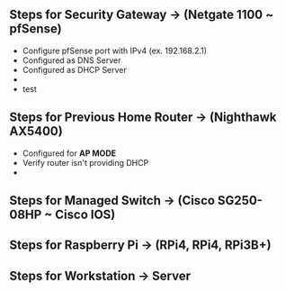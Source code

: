 ## Steps for Security Gateway -> (Netgate 1100 ~ pfSense)
- Configure pfSense port with IPv4 (ex. 192.168.2.1)
- Configured as DNS Server
- Configured as DHCP Server
- 
- test
## Steps for Previous Home Router -> (Nighthawk AX5400)
- Configured for **AP MODE**
- Verify router isn't providing DHCP
- 
## Steps for Managed Switch -> (Cisco SG250-08HP ~ Cisco IOS)

## Steps for Raspberry Pi -> (RPi4, RPi4, RPi3B+)

## Steps for Workstation -> Server
